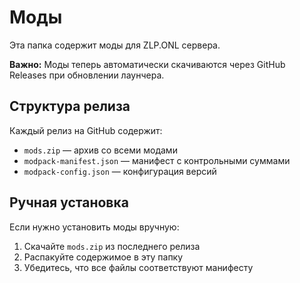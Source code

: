 # Моды

Эта папка содержит моды для ZLP.ONL сервера.

**Важно:** Моды теперь автоматически скачиваются через GitHub Releases при обновлении лаунчера.

## Структура релиза

Каждый релиз на GitHub содержит:
- `mods.zip` — архив со всеми модами
- `modpack-manifest.json` — манифест с контрольными суммами
- `modpack-config.json` — конфигурация версий

## Ручная установка

Если нужно установить моды вручную:
1. Скачайте `mods.zip` из последнего релиза
2. Распакуйте содержимое в эту папку
3. Убедитесь, что все файлы соответствуют манифесту 